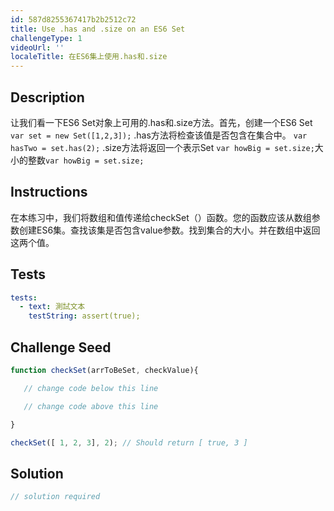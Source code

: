 ```yaml
---
id: 587d8255367417b2b2512c72
title: Use .has and .size on an ES6 Set
challengeType: 1
videoUrl: ''
localeTitle: 在ES6集上使用.has和.size
---
```


## Description
<section id="description">让我们看一下ES6 Set对象上可用的.has和.size方法。首先，创建一个ES6 Set <code>var set = new Set([1,2,3]);</code> .has方法将检查该值是否包含在集合中。 <code>var hasTwo = set.has(2);</code> .size方法将返回一个表示Set <code>var howBig = set.size;</code>大小的整数<code>var howBig = set.size;</code> </section>

## Instructions
<section id="instructions">在本练习中，我们将数组和值传递给checkSet（）函数。您的函数应该从数组参数创建ES6集。查找该集是否包含value参数。找到集合的大小。并在数组中返回这两个值。 </section>

## Tests
<section id='tests'>

```yml
tests:
  - text: 測試文本
    testString: assert(true);

```

</section>

## Challenge Seed
<section id='challengeSeed'>

<div id='js-seed'>

```js
function checkSet(arrToBeSet, checkValue){

   // change code below this line

   // change code above this line

}

checkSet([ 1, 2, 3], 2); // Should return [ true, 3 ]

```

</div>



</section>

## Solution
<section id='solution'>

```js
// solution required
```
</section>
